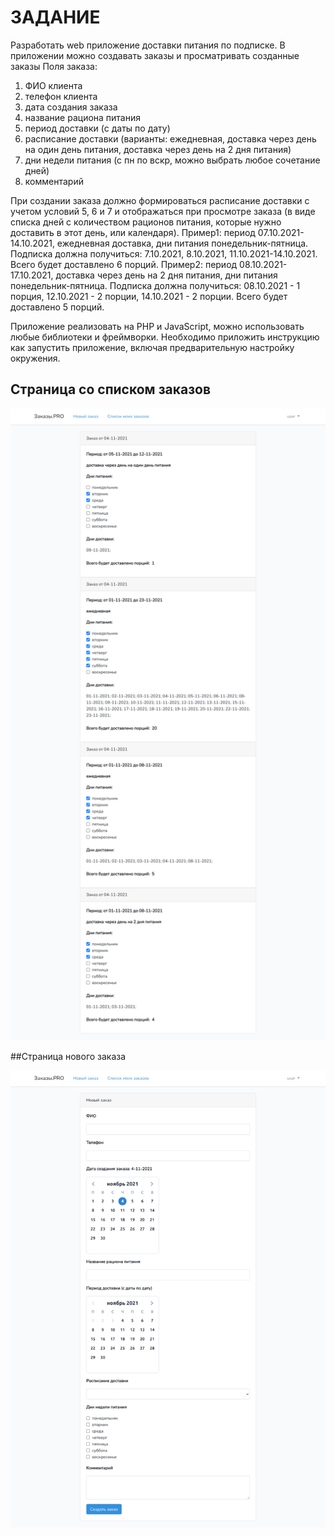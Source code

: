 # ЗАДАНИЕ

Разработать web приложение доставки питания по подписке. В приложении можно создавать заказы и просматривать созданные заказы 
Поля заказа: 
1. ФИО клиента
2. телефон клиента
3. дата создания заказа
4. название рациона питания
5. период доставки (с даты по дату)
6. расписание доставки (варианты: ежедневная, доставка через день на один день питания, доставка через день на 2 дня питания)
7. дни недели питания (с пн по вскр, можно выбрать любое сочетание дней)
8. комментарий

При создании заказа должно формироваться расписание доставки с учетом условий 5, 6 и 7 и отображаться при просмотре заказа (в виде списка дней с количеством рационов питания, которые нужно доставить в этот день, или календаря).
Пример1: период 07.10.2021-14.10.2021, ежедневная доставка, дни питания понедельник-пятница. Подписка должна получиться: 7.10.2021, 8.10.2021, 11.10.2021-14.10.2021. Всего будет доставлено 6 порций.
Пример2: период 08.10.2021-17.10.2021, доставка через день на 2 дня питания, дни питания понедельник-пятница. Подписка должна получиться: 08.10.2021 - 1 порция, 12.10.2021 - 2 порции, 14.10.2021 - 2 порции. Всего будет доставлено 5 порций.

Приложение реализовать на PHP и JavaScript, можно использовать любые библиотеки и фреймворки.
Необходимо приложить инструкцию как запустить приложение, включая предварительную настройку окружения.

## Страница со списком заказов

![Список заказов](1.png)

##Страница нового заказа

![Новый заказ](2.png)